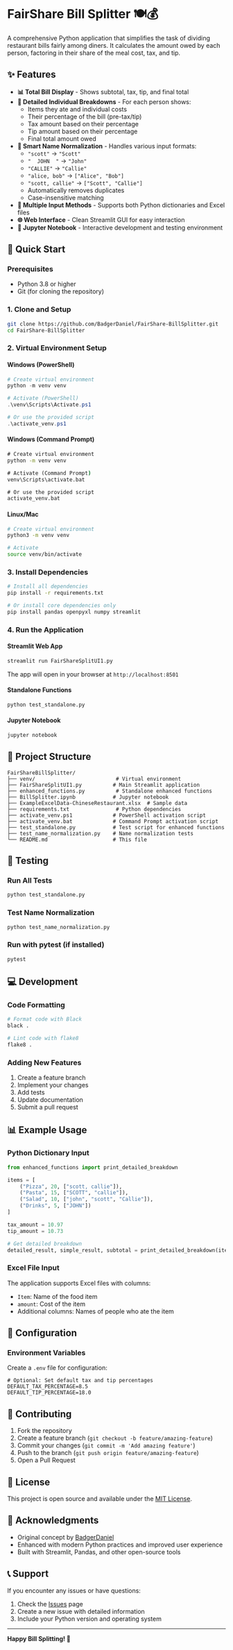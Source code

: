 # FairShare Bill Splitter 🍽️💰

A comprehensive Python application that simplifies the task of dividing restaurant bills fairly among diners. It calculates the amount owed by each person, factoring in their share of the meal cost, tax, and tip.

## ✨ Features

- **📊 Total Bill Display** - Shows subtotal, tax, tip, and final total
- **👥 Detailed Individual Breakdowns** - For each person shows:
  - Items they ate and individual costs
  - Their percentage of the bill (pre-tax/tip)
  - Tax amount based on their percentage
  - Tip amount based on their percentage
  - Final total amount owed
- **🔧 Smart Name Normalization** - Handles various input formats:
  - `"scott"` → `"Scott"`
  - `"  JOHN  "` → `"John"`
  - `"CALLIE"` → `"Callie"`
  - `"alice, bob"` → `["Alice", "Bob"]`
  - `"scott, callie"` → `["Scott", "Callie"]`
  - Automatically removes duplicates
  - Case-insensitive matching
- **📁 Multiple Input Methods** - Supports both Python dictionaries and Excel files
- **🌐 Web Interface** - Clean Streamlit GUI for easy interaction
- **📓 Jupyter Notebook** - Interactive development and testing environment

## 🚀 Quick Start

### Prerequisites
- Python 3.8 or higher
- Git (for cloning the repository)

### 1. Clone and Setup
```bash
git clone https://github.com/BadgerDaniel/FairShare-BillSplitter.git
cd FairShare-BillSplitter
```

### 2. Virtual Environment Setup

#### Windows (PowerShell)
```powershell
# Create virtual environment
python -m venv venv

# Activate (PowerShell)
.\venv\Scripts\Activate.ps1

# Or use the provided script
.\activate_venv.ps1
```

#### Windows (Command Prompt)
```cmd
# Create virtual environment
python -m venv venv

# Activate (Command Prompt)
venv\Scripts\activate.bat

# Or use the provided script
activate_venv.bat
```

#### Linux/Mac
```bash
# Create virtual environment
python3 -m venv venv

# Activate
source venv/bin/activate
```

### 3. Install Dependencies
```bash
# Install all dependencies
pip install -r requirements.txt

# Or install core dependencies only
pip install pandas openpyxl numpy streamlit
```

### 4. Run the Application

#### Streamlit Web App
```bash
streamlit run FairShareSplitUI1.py
```
The app will open in your browser at `http://localhost:8501`

#### Standalone Functions
```bash
python test_standalone.py
```

#### Jupyter Notebook
```bash
jupyter notebook
```

## 📁 Project Structure

```
FairShareBillSplitter/
├── venv/                          # Virtual environment
├── FairShareSplitUI1.py          # Main Streamlit application
├── enhanced_functions.py          # Standalone enhanced functions
├── BillSplitter.ipynb            # Jupyter notebook
├── ExampleExcelData-ChineseRestaurant.xlsx  # Sample data
├── requirements.txt               # Python dependencies
├── activate_venv.ps1             # PowerShell activation script
├── activate_venv.bat             # Command Prompt activation script
├── test_standalone.py            # Test script for enhanced functions
├── test_name_normalization.py    # Name normalization tests
└── README.md                     # This file
```

## 🧪 Testing

### Run All Tests
```bash
python test_standalone.py
```

### Test Name Normalization
```bash
python test_name_normalization.py
```

### Run with pytest (if installed)
```bash
pytest
```

## 💻 Development

### Code Formatting
```bash
# Format code with Black
black .

# Lint code with flake8
flake8 .
```

### Adding New Features
1. Create a feature branch
2. Implement your changes
3. Add tests
4. Update documentation
5. Submit a pull request

## 📊 Example Usage

### Python Dictionary Input
```python
from enhanced_functions import print_detailed_breakdown

items = [
    ("Pizza", 20, ["scott, callie"]),
    ("Pasta", 15, ["SCOTT", "callie"]),
    ("Salad", 10, ["john", "scott", "Callie"]),
    ("Drinks", 5, ["JOHN"])
]

tax_amount = 10.97
tip_amount = 10.73

# Get detailed breakdown
detailed_result, simple_result, subtotal = print_detailed_breakdown(items, tax_amount, tip_amount)
```

### Excel File Input
The application supports Excel files with columns:
- `Item`: Name of the food item
- `amount`: Cost of the item
- Additional columns: Names of people who ate the item

## 🔧 Configuration

### Environment Variables
Create a `.env` file for configuration:
```env
# Optional: Set default tax and tip percentages
DEFAULT_TAX_PERCENTAGE=8.5
DEFAULT_TIP_PERCENTAGE=18.0
```

## 🤝 Contributing

1. Fork the repository
2. Create a feature branch (`git checkout -b feature/amazing-feature`)
3. Commit your changes (`git commit -m 'Add amazing feature'`)
4. Push to the branch (`git push origin feature/amazing-feature`)
5. Open a Pull Request

## 📝 License

This project is open source and available under the [MIT License](LICENSE).

## 🙏 Acknowledgments

- Original concept by [BadgerDaniel](https://github.com/BadgerDaniel)
- Enhanced with modern Python practices and improved user experience
- Built with Streamlit, Pandas, and other open-source tools

## 📞 Support

If you encounter any issues or have questions:
1. Check the [Issues](https://github.com/BadgerDaniel/FairShare-BillSplitter/issues) page
2. Create a new issue with detailed information
3. Include your Python version and operating system

---

**Happy Bill Splitting! 🎉**
